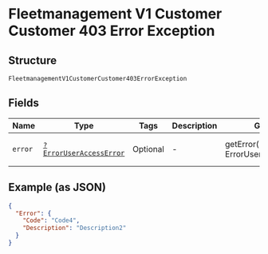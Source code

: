 
# Fleetmanagement V1 Customer Customer 403 Error Exception

## Structure

`FleetmanagementV1CustomerCustomer403ErrorException`

## Fields

| Name | Type | Tags | Description | Getter | Setter |
|  --- | --- | --- | --- | --- | --- |
| `error` | [`?ErrorUserAccessError`](../../doc/models/error-user-access-error.md) | Optional | - | getError(): ?ErrorUserAccessError | setError(?ErrorUserAccessError error): void |

## Example (as JSON)

```json
{
  "Error": {
    "Code": "Code4",
    "Description": "Description2"
  }
}
```

